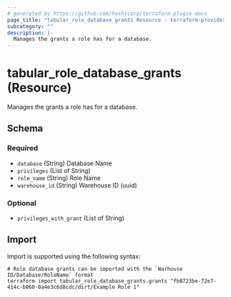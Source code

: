 ```yaml
---
# generated by https://github.com/hashicorp/terraform-plugin-docs
page_title: "tabular_role_database_grants Resource - terraform-provider-tabular"
subcategory: ""
description: |-
  Manages the grants a role has for a database.
---
```


# tabular_role_database_grants (Resource)

Manages the grants a role has for a database.



<!-- schema generated by tfplugindocs -->
## Schema

### Required

- `database` (String) Database Name
- `privileges` (List of String)
- `role_name` (String) Role Name
- `warehouse_id` (String) Warehouse ID (uuid)

### Optional

- `privileges_with_grant` (List of String)

## Import

Import is supported using the following syntax:

```shell
# Role database grants can be imported with the `Warhouse ID/Database/RoleName` format
terraform import tabular_role_database_grants.grants "fb0723be-72e7-414c-b060-0a4e3c6d8cdc/dirt/Example Role 1"
```
